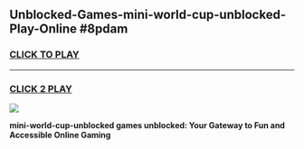 
## Unblocked-Games-mini-world-cup-unblocked-Play-Online #8pdam
<h3>
<a href="https://news.freeplayer.one?title=mini-world-cup-unblocked&ref=3">CLICK TO PLAY</a></h3>
<hr>

<h3>
<a href="https://news.freeplayer.one?title=mini-world-cup-unblocked&ref=3">CLICK 2 PLAY</a>
  
</h3>

<a href="https://news.freeplayer.one?title=mini-world-cup-unblocked&ref=3"><img src="https://clearcache.store/games.png"></a>


**mini-world-cup-unblocked games unblocked: Your Gateway to Fun and Accessible Online Gaming**
